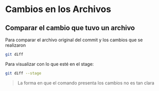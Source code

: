 # Cambios en los Archivos

## Comparar el cambio que tuvo un archivo

Para comparar el archivo original del commit y los cambios que se realizaron

```bash
git diff
```

Para visualizar con lo que esté en el stage:

```bash
git diff --stage
```

> La forma en que el comando presenta los cambios no es tan clara